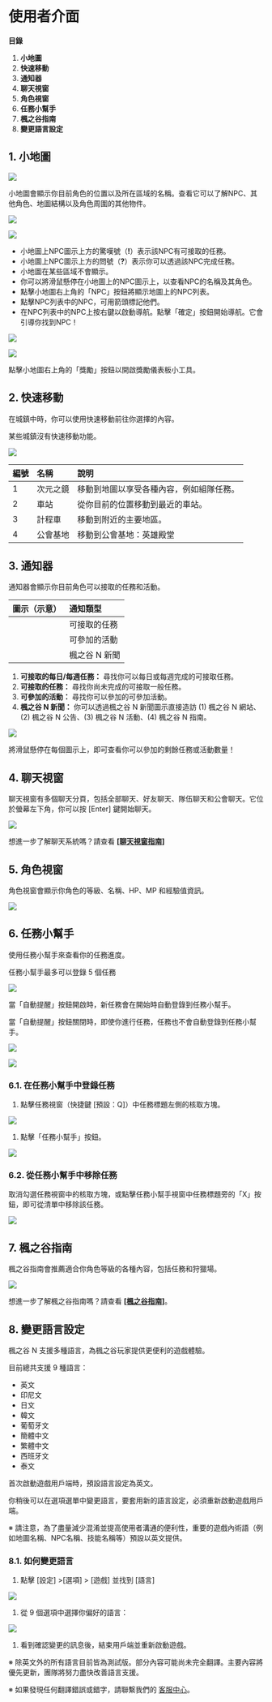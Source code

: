 # 使用者介面

**目錄**

1.  **小地圖**
2.  **快速移動**
3.  **通知器**
4.  **聊天視窗**
5.  **角色視窗**
6.  **任務小幫手**
7.  **楓之谷指南**
8.  **變更語言設定**
## 1. 小地圖

![](images/msn-101/beginners-guide/get-started/image_1747236266135_775.png)

小地圖會顯示你目前角色的位置以及所在區域的名稱。查看它可以了解NPC、其他角色、地圖結構以及角色周圍的其他物件。

![](images/msn-101/beginners-guide/get-started/image_1747236266135_50.png)

![](images/msn-101/beginners-guide/get-started/image_1747236266135_511.png)

*   小地圖上NPC圖示上方的驚嘆號（**!**）表示該NPC有可接取的任務。
*   小地圖上NPC圖示上方的問號（**?**）表示你可以透過該NPC完成任務。
*   小地圖在某些區域不會顯示。
*   你可以將滑鼠懸停在小地圖上的NPC圖示上，以查看NPC的名稱及其角色。
*   點擊小地圖右上角的「NPC」按鈕將顯示地圖上的NPC列表。
*   點擊NPC列表中的NPC，可用箭頭標記他們。
*   在NPC列表中的NPC上按右鍵以啟動導航。點擊「確定」按鈕開始導航。它會引導你找到NPC！

![](images/msn-101/beginners-guide/get-started/image_1747236266135_992.png)

![](images/msn-101/beginners-guide/get-started/image_1747236266135_338.png)

點擊小地圖右上角的「獎勵」按鈕以開啟獎勵儀表板小工具。

## 2. 快速移動

在城鎮中時，你可以使用快速移動前往你選擇的內容。

某些城鎮沒有快速移動功能。

![](images/msn-101/beginners-guide/get-started/image_1747236266135_265.png)

| 編號 | 名稱 | 說明 |
|:---|:---|:---|
| 1 | 次元之鏡 | 移動到地圖以享受各種內容，例如組隊任務。 |
| 2 | 車站 | 從你目前的位置移動到最近的車站。 |
| 3 | 計程車 | 移動到附近的主要地區。 |
| 4 | 公會基地 | 移動到公會基地：英雄殿堂 |

## 3. 通知器

通知器會顯示你目前角色可以接取的任務和活動。

| 圖示（示意） | 通知類型 |
|:---|:---|
|  | 可接取的任務 |
|  | 可參加的活動 |
|  | 楓之谷 N 新聞 |

1.  **可接取的每日/每週任務：** 尋找你可以每日或每週完成的可接取任務。
2.  **可接取的任務：** 尋找你尚未完成的可接取一般任務。
3.  **可參加的活動：** 尋找你可以參加的可參加活動。
4.  **楓之谷 N 新聞：** 你可以透過楓之谷 N 新聞圖示直接造訪 (1) 楓之谷 N 網站、(2) 楓之谷 N 公告、(3) 楓之谷 N 活動、(4) 楓之谷 N 指南。

![](images/msn-101/beginners-guide/get-started/image_1747236266135_775.png)

將滑鼠懸停在每個圖示上，即可查看你可以參加的剩餘任務或活動數量！

## 4. 聊天視窗

聊天視窗有多個聊天分頁，包括全部聊天、好友聊天、隊伍聊天和公會聊天。它位於螢幕左下角，你可以按 \[Enter\] 鍵開始聊天。

![](images/msn-101/beginners-guide/get-started/image_1747236266136_521.png)

想進一步了解聊天系統嗎？請查看 **\[**[**聊天視窗指南**](https://docs.maplestoryn.io/msn-101/beginners-guide/friends-and-guild/chat-window)**\]**

## 5. 角色視窗

角色視窗會顯示你角色的等級、名稱、HP、MP 和經驗值資訊。

![](images/msn-101/beginners-guide/get-started/image_1747236266136_997.png)

## 6. 任務小幫手

使用任務小幫手來查看你的任務進度。

任務小幫手最多可以登錄 5 個任務

![](images/msn-101/beginners-guide/get-started/image_1747236266136_250.png)

當「自動提醒」按鈕開啟時，新任務會在開始時自動登錄到任務小幫手。

當「自動提醒」按鈕關閉時，即使你進行任務，任務也不會自動登錄到任務小幫手。

![](images/msn-101/beginners-guide/get-started/image_1747236266136_509.png)

![](images/msn-101/beginners-guide/get-started/image_1747236266136_596.png)

### 6.1. 在任務小幫手中登錄任務
1.  點擊任務視窗（快捷鍵 \[預設：Q\]）中任務標題左側的核取方塊。

![](images/msn-101/beginners-guide/get-started/image_1747236266136_249.png)

1.  點擊「任務小幫手」按鈕。

![](images/msn-101/beginners-guide/get-started/image_1747236266136_975.png)

### 6.2. 從任務小幫手中移除任務

取消勾選任務視窗中的核取方塊，或點擊任務小幫手視窗中任務標題旁的「X」按鈕，即可從清單中移除該任務。

![](images/msn-101/beginners-guide/get-started/image_1747236266136_241.png)

## 7. 楓之谷指南

楓之谷指南會推薦適合你角色等級的各種內容，包括任務和狩獵場。

![](images/msn-101/beginners-guide/get-started/image_1747236266136_583.png)

想進一步了解楓之谷指南嗎？請查看 **\[**[**楓之谷指南**](/msn-101/beginners-guide/get-started/maple-guide)**\]**。

## 8. 變更語言設定

楓之谷 N 支援多種語言，為楓之谷玩家提供更便利的遊戲體驗。

目前總共支援 9 種語言：

*   英文
*   印尼文
*   日文
*   韓文
*   葡萄牙文
*   簡體中文
*   繁體中文
*   西班牙文
*   泰文

首次啟動遊戲用戶端時，預設語言設定為英文。

你稍後可以在選項選單中變更語言，要套用新的語言設定，必須重新啟動遊戲用戶端。

※ 請注意，為了盡量減少混淆並提高使用者溝通的便利性，重要的遊戲內術語（例如地圖名稱、NPC名稱、技能名稱等）預設以英文提供。

### 8.1. 如何變更語言
1.  點擊 \[設定\] >\[選項\] > \[遊戲\] 並找到 \[語言\]

![](images/msn-101/beginners-guide/get-started/image_1747236266136_64.png)

1.  從 9 個選項中選擇你偏好的語言：

![](images/msn-101/beginners-guide/get-started/image_1747236266136_668.png)

1.  看到確認變更的訊息後，結束用戶端並重新啟動遊戲。

※ 除英文外的所有語言目前皆為測試版。部分內容可能尚未完全翻譯。主要內容將優先更新，團隊將努力盡快改善語言支援。

※ 如果發現任何翻譯錯誤或錯字，請聯繫我們的 [客服中心](https://support.msu.io/hc/en-us)。